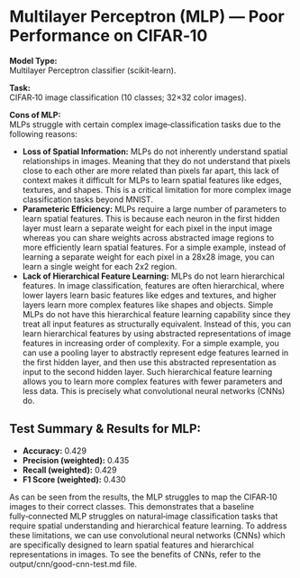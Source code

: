 
# Multilayer Perceptron (MLP) — Poor Performance on CIFAR‑10

**Model Type:**  
Multilayer Perceptron classifier (scikit‑learn).

**Task:**  
CIFAR‑10 image classification (10 classes; 32×32 color images).

**Cons of MLP:**  
MLPs struggle with certain complex image‑classification tasks due to the following reasons:
- **Loss of Spatial Information:** MLPs do not inherently understand spatial relationships in images. 
Meaning that they do not understand that pixels close to each other are more related than pixels far apart,
this lack of context makes it difficult for MLPs to learn spatial features like edges, textures, and shapes.
This is a critical limitation for more complex image classification tasks beyond MNIST.
- **Parameteric Efficiency:** MLPs require a large number of parameters to learn spatial features.
This is because each neuron in the first hidden layer must learn a separate weight for each pixel in the input image whereas
you can share weights across abstracted image regions to more efficiently learn spatial features. For a simple example,
instead of learning a separate weight for each pixel in a 28x28 image, you can learn a single weight for each 2x2 region.
- **Lack of Hierarchical Feature Learning:** MLPs do not learn hierarchical features.
In image classification, features are often hierarchical, where lower layers learn basic features like edges and textures,
and higher layers learn more complex features like shapes and objects. Simple MLPs do not have this hierarchical feature learning capability 
since they treat all input features as structurally equivalent. Instead of this, you can learn hierarchical features by 
using abstracted representations of image features in increasing order of complexity. For a simple example, you can use a pooling layer to 
abstractly represent edge features learned in the first hidden layer, and then use this abstracted representation as input to the second hidden layer.
Such hierarchical feature learning allows you to learn more complex features with fewer parameters and less data. This is precisely what 
convolutional neural networks (CNNs) do.

## Test Summary & Results for MLP:
- **Accuracy:** 0.429  
- **Precision (weighted):** 0.435  
- **Recall (weighted):** 0.429  
- **F1 Score (weighted):** 0.430

As can be seen from the results, the MLP struggles to map the CIFAR‑10 images to their correct classes.
This demonstrates that a baseline fully‑connected MLP struggles on natural‑image classification tasks that require spatial understanding 
and hierarchical feature learning. To address these limitations, we can use convolutional neural networks (CNNs) which are specifically
designed to learn spatial features and hierarchical representations in images. To see the benefits of CNNs, refer to the output/cnn/good-cnn-test.md file.
